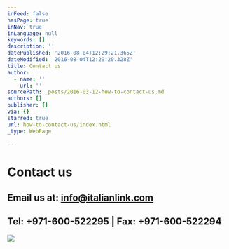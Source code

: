 ```yaml
---
inFeed: false
hasPage: true
inNav: true
inLanguage: null
keywords: []
description: ''
datePublished: '2016-08-04T12:29:21.365Z'
dateModified: '2016-08-04T12:29:20.328Z'
title: Contact us
author:
  - name: ''
    url: ''
sourcePath: _posts/2016-03-12-how-to-contact-us.md
authors: []
publisher: {}
via: {}
starred: true
url: how-to-contact-us/index.html
_type: WebPage

---
```

# Contact us

## Email us at: [info@italianlink.com][0]

## Tel: +971-600-522295 | Fax: +971-600-522294
![](https://s3-us-west-2.amazonaws.com/the-grid-img/p/5878c8076302229d24385eaf726676be16b7dbeb.png)

[0]: mailto:info@italianlink.com